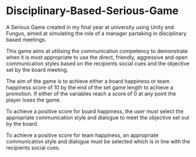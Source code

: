 # Disciplinary-Based-Serious-Game
A Serious Game created in my final year at university using Unity and Fungus, aimed at simulating the role of a manager partaking in disciplinary based meetings.

This game aims at utilising the communication competency to demonstrate when it is most appropriate to use the direct, friendly, aggressive and open communication styles based on the recipients social cues and the objective set by the board meeting.

The aim of the game is to achieve either a board happiness or team happiness score of 10 by the end of the set game length to achieve a promotion. If either of the variables reach a score of 0 at any point the player loses the game.

To achieve a positive score for board happiness, the user must select the appropriate communication style and dialogue to meet the objective set out by the board.

To achieve a positive score for team happiness, an appropriate communication style and dialogue must be selected which is in line with the recipients social cues.
